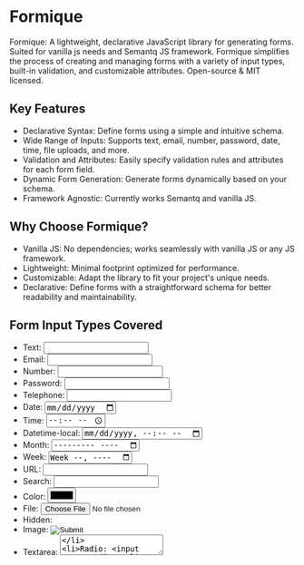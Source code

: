 # Formique

<!-- <img src="https://github.com/thincmedia/anyGridJs/blob/main/images/anyGridJs_Example.png" alt="anyGridJs Example"> --> 


Formique: A lightweight, declarative JavaScript library for generating forms. Suited for vanilla js needs and Semantq JS framework. Formique simplifies the process of creating and managing forms with a variety of input types, built-in validation, and customizable attributes. Open-source &amp; MIT licensed.

## Key Features

  - Declarative Syntax: Define forms using a simple and intuitive schema.
  - Wide Range of Inputs: Supports text, email, number, password, date, time, file uploads, and more.
  - Validation and Attributes: Easily specify validation rules and attributes for each form field.
  - Dynamic Form Generation: Generate forms dynamically based on your schema.
  - Framework Agnostic: Currently works Semantq and vanilla JS.



## Why Choose Formique?

   - Vanilla JS: No dependencies; works seamlessly with vanilla JS or any JS framework.
   - Lightweight: Minimal footprint optimized for performance.
   - Customizable: Adapt the library to fit your project's unique needs.
   - Declarative: Define forms with a straightforward schema for better readability and maintainability.


## Form Input Types Covered

   - Text: <input type="text">
   - Email: <input type="email">
   - Number: <input type="number">
   - Password: <input type="password">
   - Telephone: <input type="tel">
   - Date: <input type="date">
   - Time: <input type="time">
   - Datetime-local: <input type="datetime-local">
   - Month: <input type="month">
   - Week: <input type="week">
   - URL: <input type="url">
   - Search: <input type="search">
   - Color: <input type="color">
   - File: <input type="file">
   - Hidden: <input type="hidden">
   - Image: <input type="image">
   - Textarea: <textarea>
   - Radio: <input type="radio">
   - Checkbox: <input type="checkbox">
   - Select (Single & Multiple): <select>
   - Submit: <input type="submit">



# How to Write Form Schema

The form schema is an array of field definitions. Each field is defined by an array containing:

## Input Definition
- **Type**: The input type (e.g., 'text', 'email', 'radio').
- **Name**: The name attribute for the input.
- **Label**: The label for the input.

## Input Validation
- **Validation**: Object specifying validation rules. This can include:
  - **Required**: Boolean to specify if the field is mandatory.
    - Example: `required: true`
  - **MinLength**: Specifies the minimum number of characters allowed.
    - Example: `minlength: 5`
  - **MaxLength**: Specifies the maximum number of characters allowed.
    - Example: `maxlength: 50`
  - **Pattern**: A regex pattern the input must match.
    - Example: `pattern: /^[A-Za-z0-9]+$/`
  - **Custom**: Function for custom validation logic.
    - Example: `custom: value => value.startsWith('A')`

## Input Attributes
- **Attributes**: Object specifying additional attributes like `id`, `class`, `style`, etc.
  - Example: `attributes: { id: 'username', class: 'form-control' }`

## Binding
- **Binding**: Optional binding syntax for dynamic data. It can use `bind:value` or `::inputName`.
  - Example: `binding: 'bind:value'` or `binding: '::username'`

## Options
- **Options**: For select, radio, and checkbox inputs. This is an array of options, each with a `value` and `label`.
  - Example: `options: [{ value: 'male', label: 'Male' }, { value: 'female', label: 'Female' }]`



## Usage Example


There are two ways to use install Formique in your project

## Option A: Clone the GitHub repo:

1. go to your terminal and run:

```bash
git clone https://github.com/Gugulethu-Nyoni/formique.git

````
2. now you can use anygridjs this way in your html file

```html

<link rel="stylesheet" href="./formique/formique.css">

```

```html

<script type="module">

  import { Formique } from './formique/formique.js';

</script>

```


## Option B: Via npm

### Installation 


1. go to your terminal and run:

```bash

npm install formique

````

2. now you can use formique this way in your html file

```html

<link rel="stylesheet" href="./node_modules/formique/formique.css">

```

```html

<script type="module">

  import { Formique } from './node_modules/formique/formique.js';

  // rest of js code (app.js) can come here e.g. data object, column definition etc ( see below)

</script>

```


# Example Usage 

## Form Schema

Here's an example of a form schema that defines various input fields with validation, attributes, options, and binding syntax:

```javascript
const formSchema = [
  // Text Input Field
  [
    'text', 
    'firstName', 
    'First Name', 
    { minlength: 2, maxlength: 5, required: true, disabled: true }, // Validation options
    { value: "John", id: 'firstNameInput', class: 'form-input', style: 'width: 100%;', oninput: "incrementer()" }, // Attributes
    '::firstName' // Binding syntax
  ],

  // URL Input Field
  [
    'url', 
    'websiteUrl', 
    'Website URL', 
    { required: true }, // Validation options
    { id: 'websiteUrlInput', class: 'form-control', style: 'width: 100%;' }, // Attributes
    'bind:value' // Binding syntax
  ],

  // Radio Input Field
  [
    'radio', 
    'gender', 
    'Gender', 
    { required: true }, // Validation options
    { id: 'genderRadio', class: 'form-radio-input', style: 'margin-left: 1rem;', onchange: 'actioner()' }, // Attributes
    '::gender', // Binding syntax
    [
      { value: 'male', label: 'Male' }, // Options
      { value: 'female', label: 'Female' },
      { value: 'other', label: 'Other' }
    ]
  ],

  // Checkbox Input Field
  [
    'checkbox', 
    'preferences', 
    'Preferences', 
    { required: true }, // Validation options
    { id: 'preferencesCheckbox', class: 'form-checkbox-input', style: 'margin-left: 1rem;', onchange: 'submit' }, // Attributes
    '::preferences', // Binding syntax
    [
      { value: 'news', label: 'Newsletter' }, // Options
      { value: 'updates', label: 'Product Updates' },
      { value: 'offers', label: 'Special Offers' }
    ]
  ],

  // Single Select Input Field
  [
    'singleSelect', 
    'colors', 
    'Colors', 
    { required: true }, // Validation options
    { id: 'colorsSelect', class: 'form-select-input', style: 'margin-left: 1rem;', onchange: 'trigger' }, // Attributes
    '::colors', // Binding syntax
    [
      { value: 'red', label: 'Red' }, // Options
      { value: 'green', label: 'Green' },
      { value: 'blue', label: 'Blue', selected: true }
    ]
  ],

  // Multiple Select Input Field
  [
    'multipleSelect', // Type of field
    'colors', // Name/identifier of the field
    'Colors', // Label of the field
    { required: true, min: 2, max: 3 }, // Validation options
    { id: 'colorsSelect', class: 'form-select-input', style: 'margin-left: 1rem;', onchange: 'alerter' }, // Attributes
    '::colors', // Binding syntax
    [
      { value: 'red', label: 'Red' }, // Options
      { value: 'green', label: 'Green' },
      { value: 'blue', label: 'Blue' },
      { value: 'yellow', label: 'Yellow' }
    ]
  ],

  // Submit Button
  [
    'submit',
    'submitButton',
    'Submit',
    { required: true }, // Validation options
    { id: 'submitBtn', class: 'form-submit-btn', style: 'margin-top: 1rem;' } // Attributes
  ]
];

```

# Invoking the Formique Class

To create a form using Formique, you need to define the form parameters and schema. Below is an example of how to invoke the class with basic parameters, followed by a full list of possible parameters.

## Basic Form Parameters

```javascript
const formParams = {
  method: 'post', // HTTP method (e.g., 'get', 'post')
  action: 'submit.js', // Form submission URL
  id: 'myForm', // Unique identifier for the form
  class: 'form', // CSS class for styling
  semantq: true, // Whether to use semantic HTML elements
  style: 'width: 100%; font-size: 14px;' // Inline CSS styling
};

const form = new Formique(formParams, formSchema);
const formHTML = form.renderFormHTML();
console.log(formHTML);
```



# Full List of Possible Form Parameters

```javascript
const formParams = {
  method: 'post', // HTTP method (e.g., 'get', 'post')
  action: 'submit.js', // Form submission URL
  id: 'myForm', // Unique identifier for the form
  class: 'form', // CSS class for styling
  semantq: true, // if true it enables Semantq syntax sugar: i.e. attribute: onchange: 'handlerFunction' will be transformed to: @change={handlerFunction} if false or not defined completely the output would be regular html e.g.: onchange="handlerFunction()"
  style: 'width: 100%; font-size: 14px;', // Inline CSS styling
  enctype: 'multipart/form-data', // Encoding type for file uploads
  target: '_blank', // Where to open the form result (e.g., '_self', '_blank')
  novalidate: true, // Disable form validation
  accept_charset: 'UTF-8' // this will be transformed to: accept-charset: 'UTF-8'  Character set for form data
};
```

## Explanation of Parameters

- **method**: Specifies the HTTP method to use when submitting the form ('get', 'post').
- **action**: The URL where the form data will be submitted.
- **id**: A unique identifier for the form.
- **class**: CSS class names applied to the form for styling purposes.
- **semantq**: Boolean value indicating whether to use semantic HTML elements (e.g., `<fieldset>`, `<legend>`).
- **style**: Inline CSS styling applied directly to the form element.
- **enctype**: Specifies how the form data should be encoded when submitted ('application/x-www-form-urlencoded', 'multipart/form-data', 'text/plain').
- **target**: Specifies where to display the response after submitting the form ('_self', '_blank', '_parent', '_top').
- **novalidate**: Disables form validation when set to true.
- **accept_charset**: Specifies the character encoding used for form data submission.

By customizing these parameters, you can control various aspects of the form's behavior and appearance.



## HTML 

```html

<div id="formique"></div>

```

## Contribute

Formique is an open-source project. Contributions, issues, and feature requests are welcome!

## License

Formique is licensed under the MIT License.

## Keywords

Javascript datatables.